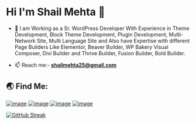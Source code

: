 <h1 align="left">Hi I'm Shail Mehta 👋</h1>

- 🌱 I am Working as a Sr. WordPress Developer With Experience in Theme Development, Block Theme Development,  Plugin Development, Multi-Network Site, Multi Language Site and Also have Expertise with different Page Builders Like Elementor, Beaver Builder, WP Bakery Visual Composer, Divi Builder and Thrive Builder, Fusion Builder, Bold Builder.

- 📫 Reach me:- **shailmehta25@gmail.com**

<h2 align="left">🌏 Find Me:</h2>
<div align="left">

[![image](https://img.shields.io/badge/LinkedIn-0077B5?style=for-the-badge&logo=linkedin&logoColor=white)](https://in.linkedin.com/in/shailmehta25)
[![image](https://img.shields.io/badge/-WordPress-blue?style=for-the-badge&logo=wordpress&logoColor=white)](https://profiles.wordpress.org/shailu25/) 
[![image](https://img.shields.io/badge/Github-black?style=for-the-badge&logo=github&logoColor=white)](https://github.com/shail-mehta)
[![image](https://img.shields.io/badge/Gmail-D14836?style=for-the-badge&logo=gmail&logoColor=white)](mailto:shailmehta25@gmail.com)

</div>
<div class="">
  
[![GitHub Streak](https://github-readme-streak-stats-eight.vercel.app/?user=shail-mehta&theme=light)](https://git.io/streak-stats)

</div>
